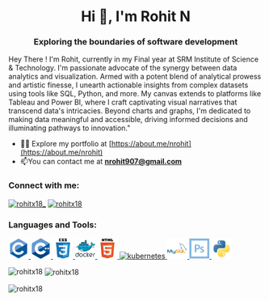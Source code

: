 <h1 align="center">Hi 👋, I'm Rohit N</h1>
<h3 align="center">Exploring the boundaries of software development</h3>

<p> Hey There ! I'm Rohit, currently in my Final year at SRM Institute of Science & Technology. I'm passionate advocate of the synergy between data analytics and visualization. Armed with a potent blend of analytical prowess and artistic finesse, I unearth actionable insights from complex datasets using tools like SQL, Python, and more. My canvas extends to platforms like Tableau and Power BI, where I craft captivating visual narratives that transcend data's intricacies. Beyond charts and graphs, I'm dedicated to making data meaningful and accessible, driving informed decisions and illuminating pathways to innovation."</p>


- 👨‍💻 Explore my portfolio at [https://about.me/nrohit](https://about.me/nrohit)
- 📫You can contact me at **nrohit907@gmail.com**

<h3 align="left">Connect with me:</h3>
<p align="left">
<a href="https://twitter.com/rohitx18_" target="blank"><img align="center" src="https://raw.githubusercontent.com/rahuldkjain/github-profile-readme-generator/master/src/images/icons/Social/twitter.svg" alt="rohitx18_" height="30" width="40" /></a>
<a href="https://instagram.com/rohitx18" target="blank"><img align="center" src="https://raw.githubusercontent.com/rahuldkjain/github-profile-readme-generator/master/src/images/icons/Social/instagram.svg" alt="rohitx18" height="30" width="40" /></a>
</p>

<h3 align="left">Languages and Tools:</h3>
<p align="left"> <a href="https://www.cprogramming.com/" target="_blank" rel="noreferrer"> <img src="https://raw.githubusercontent.com/devicons/devicon/master/icons/c/c-original.svg" alt="c" width="40" height="40"/> </a> <a href="https://www.w3schools.com/cpp/" target="_blank" rel="noreferrer"> <img src="https://raw.githubusercontent.com/devicons/devicon/master/icons/cplusplus/cplusplus-original.svg" alt="cplusplus" width="40" height="40"/> </a> <a href="https://www.w3schools.com/css/" target="_blank" rel="noreferrer"> <img src="https://raw.githubusercontent.com/devicons/devicon/master/icons/css3/css3-original-wordmark.svg" alt="css3" width="40" height="40"/> </a> <a href="https://www.docker.com/" target="_blank" rel="noreferrer"> <img src="https://raw.githubusercontent.com/devicons/devicon/master/icons/docker/docker-original-wordmark.svg" alt="docker" width="40" height="40"/> </a> <a href="https://www.w3.org/html/" target="_blank" rel="noreferrer"> <img src="https://raw.githubusercontent.com/devicons/devicon/master/icons/html5/html5-original-wordmark.svg" alt="html5" width="40" height="40"/> </a> <a href="https://kubernetes.io" target="_blank" rel="noreferrer"> <img src="https://www.vectorlogo.zone/logos/kubernetes/kubernetes-icon.svg" alt="kubernetes" width="40" height="40"/> </a> <a href="https://www.mysql.com/" target="_blank" rel="noreferrer"> <img src="https://raw.githubusercontent.com/devicons/devicon/master/icons/mysql/mysql-original-wordmark.svg" alt="mysql" width="40" height="40"/> </a> <a href="https://www.photoshop.com/en" target="_blank" rel="noreferrer"> <img src="https://raw.githubusercontent.com/devicons/devicon/master/icons/photoshop/photoshop-line.svg" alt="photoshop" width="40" height="40"/> </a> <a href="https://www.python.org" target="_blank" rel="noreferrer"> <img src="https://raw.githubusercontent.com/devicons/devicon/master/icons/python/python-original.svg" alt="python" width="40" height="40"/> </a> </p>

<p><img align="left" src="https://github-readme-stats.vercel.app/api/top-langs?username=rohitx18&show_icons=true&theme=dark&title_color=005ec2&text_color=ffffff&bg_color=00566b&locale=en&layout=compact" alt="rohitx18" /></p>

<p>&nbsp;<img align="center" src="https://github-readme-stats.vercel.app/api?username=rohitx18&show_icons=true&theme=dark&title_color=005ec2&text_color=ffffff&bg_color=00566b&locale=en" alt="rohitx18" /></p>

<p><img align="center" src="https://github-readme-streak-stats.herokuapp.com/?user=rohitx18&theme=dark" alt="rohitx18" /></p>
